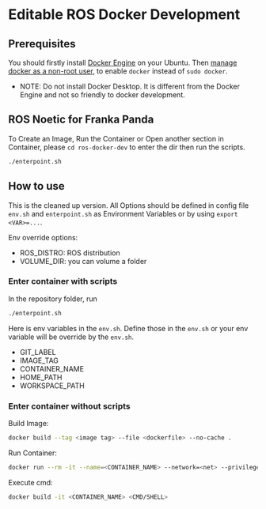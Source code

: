 # Editable ROS Docker Development

<!-- You could also check the latest [main branch README.md](https://github.com/AlfredMoore/ros-docker-dev/blob/main/README.md) -->

## Prerequisites
You should firstly install [Docker Engine](https://docs.docker.com/engine/install/ubuntu/) on your Ubuntu. Then [manage docker as a non-root user](https://docs.docker.com/engine/install/linux-postinstall/#manage-docker-as-a-non-root-user), to enable `docker` instead of `sudo docker`.

 * NOTE: Do not install Docker Desktop. It is different from the Docker Engine and not so friendly to docker development.

## ROS Noetic for Franka Panda
To Create an Image, Run the Container or Open another section in Container, please `cd ros-docker-dev` to enter the dir then run the scripts. 
```bash
./enterpoint.sh
```

## How to use
This is the cleaned up version. All Options should be defined in config file `env.sh` and `enterpoint.sh` as Environment Variables or by using `export <VAR>=...`.

Env override options:
 * ROS_DISTRO: ROS distribution
 * VOLUME_DIR: you can volume a folder

### Enter container with scripts
In the repository folder, run
```bash
./enterpoint.sh
```

Here is env variables in the `env.sh`. Define those in the `env.sh` or your env variable will be override by the `env.sh`.
 * GIT_LABEL
 * IMAGE_TAG
 * CONTAINER_NAME
 * HOME_PATH
 * WORKSPACE_PATH

### Enter container without scripts
Build Image: 
```bash
docker build --tag <image tag> --file <dockerfile> --no-cache .
```

Run Container:
```bash
docker run --rm -it --name=<CONTAINER_NAME> --network=<net> --privileged --volume="<host path>:<path>" --device=="<host path>:<path>" --env="<var=host var>"
```

Execute cmd:
```bash
docker build -it <CONTAINER_NAME> <CMD/SHELL>
```